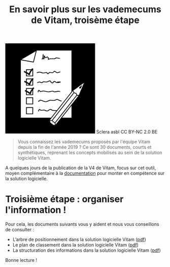 ﻿---
layout: post
title: En savoir plus sur les vademecums de Vitam, troisème étape
---

![Logos](/public/images/checklist.png)
Sclera asbl CC BY-NC 2.0 BE

> Vous connaissez les vademecums proposés par l'équipe Vitam depuis la fin de l'année 2019 ? Ce sont 30 documents, courts et synthétiques, reprenant les concepts mobilisés au sein de la solution logicielle Vitam.

A quelques jours de la publication de la V4 de Vitam, focus sur cet outil, moyen complémentaire à la [documentation](http://www.programmevitam.fr/pages/documentation/) pour monter en compétence sur la solution logicielle.

# Troisième étape : organiser l'information !

Pour cela, les documents suivants vous y aident et nous vous conseillons de consulter :

* L’arbre de positionnement dans la solution logicielle Vitam ([pdf](/ressources/DocCourante/autres/fonctionnel/Vademecum_Arbres.pdf))
* Le plan de classement dans la solution logicielle Vitam ([pdf](/ressources/DocCourante/autres/fonctionnel/Vademecum_Plan_de_classement.pdf))
* La structuration des informations dans la solution logicielle Vitam ([pdf](/ressources/DocCourante/autres/fonctionnel/Vademecum_StructurationInformation.pdf))

Bonne lecture !